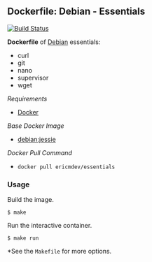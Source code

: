 ## Dockerfile: Debian - Essentials

[![Build Status](https://travis-ci.org/ericmdev/essentials.dockerfile.svg?branch=master)](https://travis-ci.org/ericmdev/essentials.dockerfile)

**Dockerfile** of [Debian](https://www.debian.org/) essentials:

- curl
- git
- nano
- supervisor
- wget

*Requirements*
- [Docker](https://www.docker.com/) 

*Base Docker Image*
- [debian:jessie](https://hub.docker.com/_/debian/)

*Docker Pull Command*
- `docker pull ericmdev/essentials`

### Usage

Build the image.

    $ make

Run the interactive container.

    $ make run

*See the `Makefile` for more options.